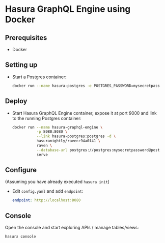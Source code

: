 # Hasura GraphQL Engine using Docker

## Prerequisites

- Docker

## Setting up

- Start a Postgres container:
  ```bash
  docker run --name hasura-postgres -e POSTGRES_PASSWORD=mysecretpassword -d postgres
  ```

## Deploy

- Start Hasura GraphQL Engine container, expose it at port 9000 and link to the running Postgres container:
  ```bash
  docker run --name hasura-graphql-engine \
             -p 8080:8080 \
             --link hasura-postgres:postgres -d \
             hasuranightly/raven:94a0141 \
             raven \
             --database-url postgres://postgres:mysecretpassword@postgres:5432/postgres \
             serve
  ```

## Configure

(Assuming you have already executed `hasura init`)

- Edit `config.yaml` and add `endpoint`:
  ```yaml
  endpoint: http://localhost:8080
  ```

## Console

Open the console and start exploring APIs / manage tables/views:
```bash
hasura console
```
